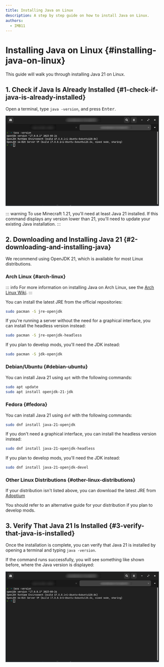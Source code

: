 ```yaml
---
title: Installing Java on Linux
description: A step by step guide on how to install Java on Linux.
authors:
  - IMB11
---
```


# Installing Java on Linux {#installing-java-on-linux}

This guide will walk you through installing Java 21 on Linux.

## 1. Check if Java Is Already Installed {#1-check-if-java-is-already-installed}

Open a terminal, type `java -version`, and press <kbd>Enter</kbd>.

![Terminal with "java -version" typed in](/assets/players/installing-java/linux-java-version.png)

::: warning
To use Minecraft 1.21, you'll need at least Java 21 installed. If this command displays any version lower than 21, you'll need to update your existing Java installation.
:::

## 2. Downloading and Installing Java 21 {#2-downloading-and-installing-java}

We recommend using OpenJDK 21, which is available for most Linux distributions.

### Arch Linux {#arch-linux}

::: info
For more information on installing Java on Arch Linux, see the [Arch Linux Wiki](https://wiki.archlinux.org/title/Java).
:::

You can install the latest JRE from the official repositories:

```sh
sudo pacman -S jre-openjdk
```

If you're running a server without the need for a graphical interface, you can install the headless version instead:

```sh
sudo pacman -S jre-openjdk-headless
```

If you plan to develop mods, you'll need the JDK instead:

```sh
sudo pacman -S jdk-openjdk
```

### Debian/Ubuntu {#debian-ubuntu}

You can install Java 21 using `apt` with the following commands:

```sh
sudo apt update
sudo apt install openjdk-21-jdk
```

### Fedora {#fedora}

You can install Java 21 using `dnf` with the following commands:

```sh
sudo dnf install java-21-openjdk
```

If you don't need a graphical interface, you can install the headless version instead:

```sh
sudo dnf install java-21-openjdk-headless
```

If you plan to develop mods, you'll need the JDK instead:

```sh
sudo dnf install java-21-openjdk-devel
```

### Other Linux Distributions {#other-linux-distributions}

If your distribution isn't listed above, you can download the latest JRE from [Adoptium](https://adoptium.net/temurin/)

You should refer to an alternative guide for your distribution if you plan to develop mods.

## 3. Verify That Java 21 Is Installed {#3-verify-that-java-is-installed}

Once the installation is complete, you can verify that Java 21 is installed by opening a terminal and typing `java -version`.

If the command runs successfully, you will see something like shown before, where the Java version is displayed:

![Terminal with "java -version" typed in](/assets/players/installing-java/linux-java-version.png)
